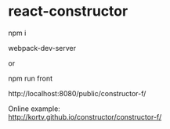 # react-constructor

npm i

webpack-dev-server

or

npm run front

http://localhost:8080/public/constructor-f/

Online example:<br/>
http://kortv.github.io/constructor/constructor-f/
